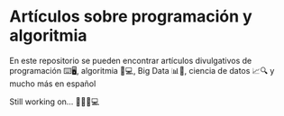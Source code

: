 # Artículos sobre programación y algoritmia

En este repositorio se pueden encontrar artículos divulgativos de programación ⌨️🖥️, algoritmia 🧮️💻️, Big Data 📊️💾️, ciencia de datos 📈️🔍️ y mucho más en español

Still working on... 👀️💡️🧠️💻️

